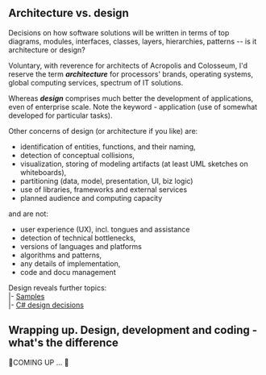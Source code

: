 ## Architecture vs. design

Decisions on how software solutions will be written in terms of top diagrams, modules, interfaces, classes, layers, hierarchies, patterns -- is it architecture or design?

Voluntary, with reverence for architects of Acropolis and Colosseum, I'd reserve the term ___architecture___ for processors' brands, operating systems, global computing services, spectrum of IT solutions.

Whereas ___design___ comprises much better the development of applications, even of enterprise scale. Note the keyword - application (use of somewhat developed for particular tasks).

Other concerns of design (or architecture if you like) are:
- identification of entities, functions, and their naming,
- detection of conceptual collisions,
- visualization, storing of modeling artifacts (at least UML sketches on whiteboards),
- partitioning (data, model, presentation, UI, biz logic)
- use of libraries, frameworks and external services
- planned audience and computing capacity

and are not: 
- user experience (UX), incl. tongues and assistance
- detection of technical bottlenecks,
- versions of languages and platforms 
- algorithms and patterns,
- any details of implementation,
- code and docu management

Design reveals further topics:\
|- [Samples](readme+/design_samples.md)\
|- [C# design decisions](.net/readme+/design)

## Wrapping up. Design, development and coding - what's the difference

🚧COMING UP ... 🚧
